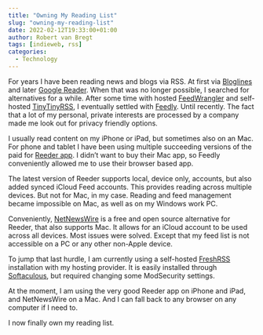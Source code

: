 ```yaml
---
title: "Owning My Reading List"
slug: "owning-my-reading-list"
date: 2022-02-12T19:33:00+01:00
author: Robert van Bregt
tags: [indieweb, rss]
categories:
  - Technology
---
```


For years I have been reading news and blogs via RSS. At first via [Bloglines][bloglines] and later [Google Reader][greader]. When that was no longer possible, I searched for alternatives for a while. After some time with hosted [FeedWrangler][feedwrangler] and self-hosted [TinyTinyRSS][ttrss], I eventually settled with [Feedly][feedly]. Until recently. The fact that a lot of my personal, private interests are processed by a company made me look out for privacy friendly options.

I usually read content on my iPhone or iPad, but sometimes also on an Mac. For phone and tablet I have been using multiple succeeding versions of the paid for [Reeder app][reeder]. I didn’t want to buy their Mac app, so Feedly conveniently allowed me to use their browser based app.

The latest version of Reeder supports local, device only, accounts, but also added synced iCloud Feed accounts. This provides reading across multiple devices. But not for Mac, in my case. Reading and feed management became impossible on Mac, as well as on my Windows work PC.

Conveniently, [NetNewsWire][nnw] is a free and open source alternative for Reeder, that also supports Mac. It allows for an iCloud account to be used across all devices. Most issues were solved. Except that my feed list is not accessible on a PC or any other non-Apple device.

To jump that last hurdle, I am currently using a self-hosted [FreshRSS][freshrss] installation with my hosting provider. It is easily installed through [Softaculous][softaculous], but required changing some ModSecurity settings.

At the moment, I am using the very good Reeder app on iPhone and iPad, and NetNewsWire on a Mac. And I can fall back to any browser on any computer if I need to.

I now finally own my reading list.

[bloglines]: https://en.wikipedia.org/wiki/Bloglines
[greader]: https://en.wikipedia.org/wiki/Google_Reader
[ttrss]: https://tt-rss.org/
[feedwrangler]: https://feedwrangler.net/
[feedly]: https://feedly.com/
[reeder]: https://www.reederapp.com/
[nnw]: https://netnewswire.com/
[freshrss]: https://freshrss.org/
[softaculous]: https://www.softaculous.com/
